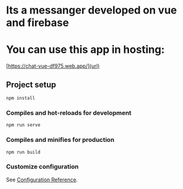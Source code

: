 # Its a messanger developed on vue and firebase

# You can use this app in hosting: 
[https://chat-vue-df975.web.app/](url)
## Project setup
```
npm install
```

### Compiles and hot-reloads for development
```
npm run serve
```

### Compiles and minifies for production
```
npm run build
```

### Customize configuration
See [Configuration Reference](https://cli.vuejs.org/config/).
